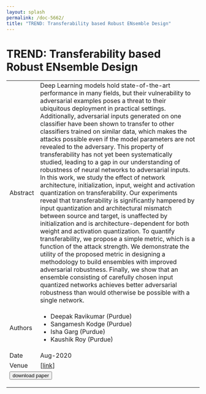 ```yaml
---
layout: splash
permalink: /doc-5662/
title: "TREND: Transferability based Robust ENsemble Design"
---
```


# TREND: Transferability based Robust ENsemble Design

<table>
    <tbody>
    <tr>
        <td>Abstract</td>
        <td>Deep Learning models hold state-of-the-art performance in many fields, but their vulnerability to adversarial examples poses a threat to their ubiquitous deployment in practical settings. Additionally, adversarial inputs generated on one classifier have been shown to transfer to other classifiers trained on similar data, which makes the attacks possible even if the model parameters are not revealed to the adversary. This property of transferability has not yet been systematically studied, leading to a gap in our understanding of robustness of neural networks to adversarial inputs. In this work, we study the effect of network architecture, initialization, input, weight and activation quantization on transferability. Our experiments reveal that transferability is significantly hampered by input quantization and architectural mismatch between source and target, is unaffected by initialization and is architecture-dependent for both weight and activation quantization. To quantify transferability, we propose a simple metric, which is a function of the attack strength. We demonstrate the utility of the proposed metric in designing a methodology to build ensembles with improved adversarial robustness. Finally, we show that an ensemble consisting of carefully chosen input quantized networks achieves better adversarial robustness than would otherwise be possible with a single network.</td>
    </tr>
    <tr>
        <td>Authors</td>
        <td>
            <ul>
                <li>Deepak Ravikumar (Purdue)</li>
                <li>Sangamesh Kodge (Purdue)</li>
                <li>Isha Garg (Purdue)</li>
                <li>Kaushik Roy (Purdue)</li>
            </ul>
        </td>
    </tr>
    <tr>
        <td>Date</td>
        <td>Aug-2020</td>
    </tr>
    <tr>
        <td>Venue</td>
        <td> [<a href="https://arxiv.org/pdf/2008.01524.pdf">link</a>]</td>
    </tr>
        <tr>
            <td colspan="2">
                <form method="get" action="https://arxiv.org/pdf/2008.01524.pdf">
                    <button type="submit">download paper</button>
                </form>
            </td>
        </tr>
    </tbody>
</table>
